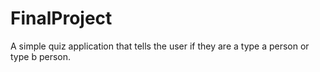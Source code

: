 # FinalProject
A simple quiz application that tells the user if they are a type a person or type b person.
